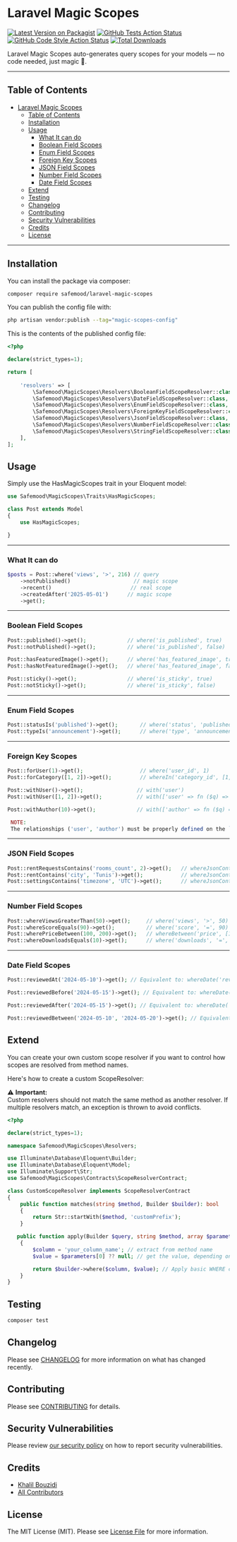 # Laravel Magic Scopes




[![Latest Version on Packagist](https://img.shields.io/packagist/v/safemood/laravel-magic-scopes.svg?style=flat-square)](https://packagist.org/packages/safemood/laravel-magic-scopes)
[![GitHub Tests Action Status](https://img.shields.io/github/actions/workflow/status/safemood/laravel-magic-scopes/run-tests.yml?branch=main&label=tests&style=flat-square)](https://github.com/safemood/laravel-magic-scopes/actions?query=workflow%3Arun-tests+branch%3Amain)
[![GitHub Code Style Action Status](https://img.shields.io/github/actions/workflow/status/safemood/laravel-magic-scopes/fix-php-code-style-issues.yml?branch=main&label=code%20style&style=flat-square)](https://github.com/safemood/laravel-magic-scopes/actions?query=workflow%3A"Fix+PHP+code+style+issues"+branch%3Amain)
[![Total Downloads](https://img.shields.io/packagist/dt/safemood/laravel-magic-scopes.svg?style=flat-square)](https://packagist.org/packages/safemood/laravel-magic-scopes)

Laravel Magic Scopes auto-generates  query scopes for your models — no code needed, just magic 🔮.

---

## Table of Contents

- [Laravel Magic Scopes](#laravel-magic-scopes)
  - [Table of Contents](#table-of-contents)
  - [Installation](#installation)
  - [Usage](#usage)
    - [What It can do](#what-it-can-do)
    - [Boolean Field Scopes](#boolean-field-scopes)
    - [Enum Field Scopes](#enum-field-scopes)
    - [Foreign Key Scopes](#foreign-key-scopes)
    - [JSON Field Scopes](#json-field-scopes)
    - [Number Field Scopes](#number-field-scopes)
    - [Date Field Scopes](#date-field-scopes)
  - [Extend](#extend)
  - [Testing](#testing)
  - [Changelog](#changelog)
  - [Contributing](#contributing)
  - [Security Vulnerabilities](#security-vulnerabilities)
  - [Credits](#credits)
  - [License](#license)


---

## Installation

You can install the package via composer:

```bash
composer require safemood/laravel-magic-scopes
```

You can publish the config file with:

```bash
php artisan vendor:publish --tag="magic-scopes-config"
```

This is the contents of the published config file:

```php
<?php

declare(strict_types=1);

return [
 
    'resolvers' => [
        \Safemood\MagicScopes\Resolvers\BooleanFieldScopeResolver::class,
        \Safemood\MagicScopes\Resolvers\DateFieldScopeResolver::class,
        \Safemood\MagicScopes\Resolvers\EnumFieldScopeResolver::class,
        \Safemood\MagicScopes\Resolvers\ForeignKeyFieldScopeResolver::class,
        \Safemood\MagicScopes\Resolvers\JsonFieldScopeResolver::class,
        \Safemood\MagicScopes\Resolvers\NumberFieldScopeResolver::class,
        \Safemood\MagicScopes\Resolvers\StringFieldScopeResolver::class,
    ],
];

```

## Usage

Simply use the HasMagicScopes trait in your Eloquent model:

```php
use Safemood\MagicScopes\Traits\HasMagicScopes;

class Post extends Model
{
    use HasMagicScopes;

}

```
---
### What It can do

```php
$posts = Post::where('views', '>', 216) // query
    ->notPublished()                    // magic scope
    ->recent()                         // real scope
    ->createdAfter('2025-05-01')      // magic scope
    ->get();
```
---

### Boolean Field Scopes

```php
Post::published()->get();             // where('is_published', true)
Post::notPublished()->get();          // where('is_published', false)

Post::hasFeaturedImage()->get();      // where('has_featured_image', true)
Post::hasNotFeaturedImage()->get();   // where('has_featured_image', false)

Post::sticky()->get();                // where('is_sticky', true)
Post::notSticky()->get();             // where('is_sticky', false)

```

---

### Enum Field Scopes

```php
Post::statusIs('published')->get();       // where('status', 'published')
Post::typeIs('announcement')->get();      // where('type', 'announcement')
```
---

### Foreign Key Scopes

```php
Post::forUser(1)->get();                  // where('user_id', 1)
Post::forCategory([1, 2])->get();         // whereIn('category_id', [1, 2])

Post::withUser()->get();                 // with('user')
Post::withUser([1, 2])->get();           // with(['user' => fn ($q) => $q->whereIn('id', [1, 2])])

Post::withAuthor(10)->get();             // with(['author' => fn ($q) => $q->where('id', 10)])

 NOTE: 
 The relationships ('user', 'author') must be properly defined on the `Post` model  (at least for now 😉)
```
---

### JSON Field Scopes

```php
Post::rentRequestsContains('rooms_count', 2)->get();   // whereJsonContains('rent_requests->rooms_count', 2)
Post::rentContains('city', 'Tunis')->get();            // whereJsonContains('rent->city', 'Tunis')
Post::settingsContains('timezone', 'UTC')->get();      // whereJsonContains('settings->timezone', 'UTC')
```
---

### Number Field Scopes

```php
Post::whereViewsGreaterThan(50)->get();     // where('views', '>', 50)
Post::whereScoreEquals(90)->get();          // where('score', '=', 90)
Post::wherePriceBetween(100, 200)->get();   // whereBetween('price', [100, 200])
Post::whereDownloadsEquals(10)->get();      // where('downloads', '=', 10)
```
---

### Date Field Scopes

```php
Post::reviewedAt('2024-05-10')->get(); // Equivalent to: whereDate('reviewed_at', '2024-05-10')

Post::reviewedBefore('2024-05-15')->get(); // Equivalent to: whereDate('reviewed_at', '<', '2024-05-15')

Post::reviewedAfter('2024-05-15')->get(); // Equivalent to: whereDate('reviewed_at', '>', '2024-05-15')

Post::reviewedBetween('2024-05-10', '2024-05-20')->get(); // Equivalent to: whereBetween('reviewed_at', ['2024-05-10', '2024-05-20'])
```


## Extend

You can create your own custom scope resolver if you want to control how scopes are resolved from method names.

Here's how to create a custom ScopeResolver:

⚠️ **Important:**  
Custom resolvers should not match the same method as another resolver. 
If multiple resolvers match, an exception is thrown to avoid conflicts.


```php
<?php

declare(strict_types=1);

namespace Safemood\MagicScopes\Resolvers;

use Illuminate\Database\Eloquent\Builder;
use Illuminate\Database\Eloquent\Model;
use Illuminate\Support\Str;
use Safemood\MagicScopes\Contracts\ScopeResolverContract;

class CustomScopeResolver implements ScopeResolverContract
{
    public function matches(string $method, Builder $builder): bool
    {
        return Str::startWith($method, 'customPrefix');
    }

   public function apply(Builder $query, string $method, array $parameters, Model $model): Builder
    {
        $column = 'your_column_name'; // extract from method name
        $value = $parameters[0] ?? null; // get the value, depending on your logic

        return $builder->where($column, $value); // Apply basic WHERE condition
    }
}
```


## Testing

```bash
composer test
```

## Changelog

Please see [CHANGELOG](CHANGELOG.md) for more information on what has changed recently.

## Contributing

Please see [CONTRIBUTING](CONTRIBUTING.md) for details.

## Security Vulnerabilities

Please review [our security policy](../../security/policy) on how to report security vulnerabilities.

## Credits

- [Khalil Bouzidi](https://github.com/Safemood)
- [All Contributors](../../contributors)

## License

The MIT License (MIT). Please see [License File](LICENSE.md) for more information.
